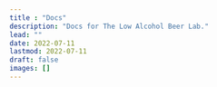```yaml
---
title : "Docs"
description: "Docs for The Low Alcohol Beer Lab."
lead: ""
date: 2022-07-11
lastmod: 2022-07-11
draft: false
images: []
---
```

